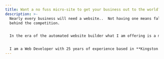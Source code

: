 ```yaml
---
title: Want a no fuss micro-site to get your business out to the world?
description: >-
  Nearly every business will need a website..  Not having one means falling
  behind the competition.


  In the era of the automated website builder what I am offering is a more tailored approach with a focus on performance and search engine optimisation.


  I am a Web Developer with 25 years of experience based in **Kingston Upon Thames**. You can find out more about me <a href="/about/" class="underline">here</a>, and take a look below at the steps needed to go from idea to a fully deployed live website.
---
```

